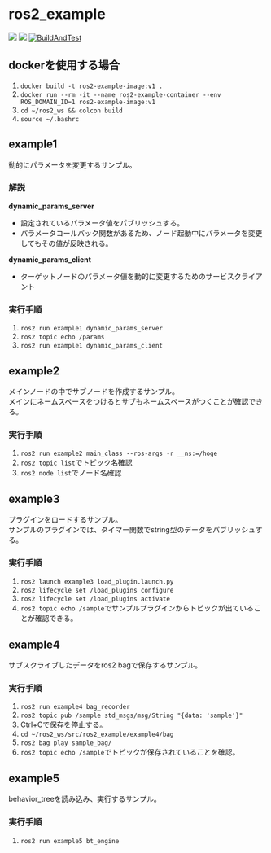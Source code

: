 # ros2_example
![](https://img.shields.io/github/repo-size/YumaMatsumura/ros2_example)
![](https://img.shields.io/github/last-commit/YumaMatsumura/ros2_example)
[![BuildAndTest](https://img.shields.io/github/actions/workflow/status/YumaMatsumura/ros2_example/build.yml)](https://github.com/YumaMatsumura/ros2_example/actions/workflows/build.yml)

## dockerを使用する場合
1. `docker build -t ros2-example-image:v1 .`
2. `docker run --rm -it --name ros2-example-container --env ROS_DOMAIN_ID=1 ros2-example-image:v1`
3. `cd ~/ros2_ws && colcon build`
4. `source ~/.bashrc`

## example1
動的にパラメータを変更するサンプル。

### 解説
**dynamic_params_server**
- 設定されているパラメータ値をパブリッシュする。
- パラメータコールバック関数があるため、ノード起動中にパラメータを変更してもその値が反映される。

**dynamic_params_client**
- ターゲットノードのパラメータ値を動的に変更するためのサービスクライアント

### 実行手順
1. `ros2 run example1 dynamic_params_server`
2. `ros2 topic echo /params`
3. `ros2 run example1 dynamic_params_client`

## example2
メインノードの中でサブノードを作成するサンプル。  
メインにネームスペースをつけるとサブもネームスペースがつくことが確認できる。  

### 実行手順
1. `ros2 run example2 main_class --ros-args -r __ns:=/hoge`
2. `ros2 topic list`でトピック名確認
3. `ros2 node list`でノード名確認

## example3
プラグインをロードするサンプル。  
サンプルのプラグインでは、タイマー関数でstring型のデータをパブリッシュする。  

### 実行手順
1. `ros2 launch example3 load_plugin.launch.py`
2. `ros2 lifecycle set /load_plugins configure`
3. `ros2 lifecycle set /load_plugins activate`
4. `ros2 topic echo /sample`でサンプルプラグインからトピックが出ていることが確認できる。  

## example4
サブスクライブしたデータをros2 bagで保存するサンプル。  

### 実行手順
1. `ros2 run example4 bag_recorder`
2. `ros2 topic pub /sample std_msgs/msg/String "{data: 'sample'}"`
3. Ctrl+Cで保存を停止する。  
4. `cd ~/ros2_ws/src/ros2_example/example4/bag`
5. `ros2 bag play sample_bag/`
6. `ros2 topic echo /sample`でトピックが保存されていることを確認。  

## example5
behavior_treeを読み込み、実行するサンプル。  

### 実行手順 
1. `ros2 run example5 bt_engine`


